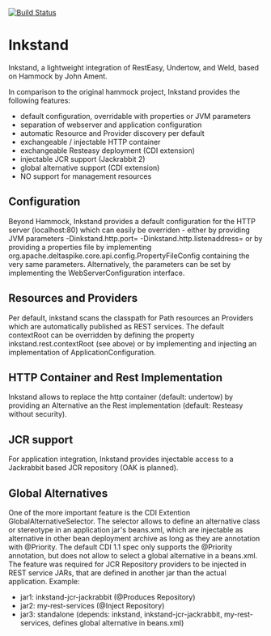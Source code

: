 [![Build Status](https://travis-ci.org/inkstand-io/inkstand.svg?branch=development)](https://travis-ci.org/inkstand-io/inkstand)

Inkstand
=======

Inkstand, a lightweight integration of RestEasy, Undertow, and Weld, based on Hammock by John Ament.

In comparison to the original hammock project, Inkstand provides the following features:
- default configuration, overridable with properties or JVM parameters
- separation of webserver and application configuration
- automatic Resource and Provider discovery per default
- exchangeable / injectable HTTP container 
- exchangeable Resteasy deployment (CDI extension)
- injectable JCR support (Jackrabbit 2)
- global alternative support (CDI extension)
- NO support for management resources

Configuration
-------------
Beyond Hammock, Inkstand provides a default configuration for the HTTP server (localhost:80) which can 
easily be overriden - either by providing JVM parameters
-Dinkstand.http.port=
-Dinkstand.http.listenaddress=
or by providing a properties file by implementing org.apache.deltaspike.core.api.config.PropertyFileConfig containing
the very same parameters. Alternatively, the parameters can be set by implementing the WebServerConfiguration interface.

Resources and Providers
-----------------------
Per default, inkstand scans the classpath for Path resources an Providers which are automatically published as REST
services. The default contextRoot can be overridden by defining the property inkstand.rest.contextRoot (see above)
or by implementing and injecting an implementation of ApplicationConfiguration. 

HTTP Container and Rest Implementation
--------------------------------------
Inkstand allows to replace the http container (default: undertow) by providing an Alternative an the Rest implementation
(default: Resteasy without security).

JCR support
-----------
For application integration, Inkstand provides injectable access to a Jackrabbit based JCR repository (OAK is planned).

Global Alternatives
-------------------
One of the more important feature is the CDI Extention GlobalAlternativeSelector. The selector allows to define 
an alternative class or stereotype in an application jar's beans.xml, which are injectable as alternative in other
bean deployment archive as long as they are annotation with @Priority. The default CDI 1.1 spec only supports the 
@Priority annotation, but does not allow to select a global alternative in a beans.xml. The feature was required for
JCR Repository providers to be injected in REST service JARs, that are defined in another jar than the actual application.
Example:
- jar1: inkstand-jcr-jackrabbit (@Produces Repository)
- jar2: my-rest-services (@Inject Repository)  
- jar3: standalone (depends: inkstand, inkstand-jcr-jackrabbit, my-rest-services, defines global alternative in beans.xml)

